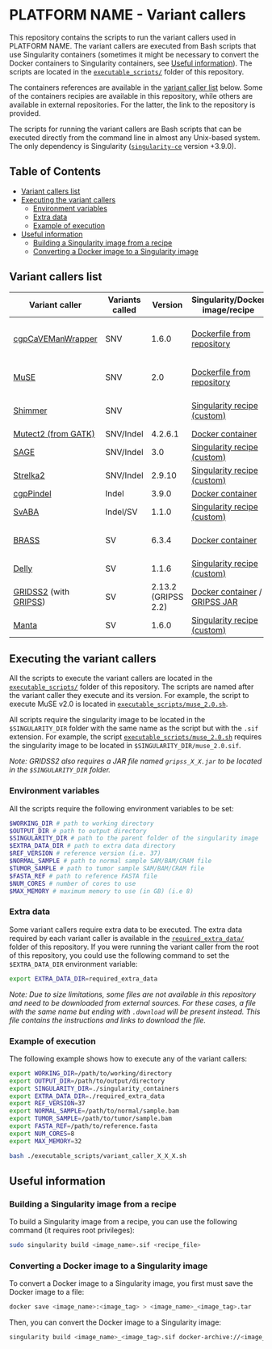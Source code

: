 # PLATFORM NAME - Variant callers<!-- omit in toc -->

This repository contains the scripts to run the variant callers used in PLATFORM NAME. The variant callers are executed from Bash scripts that use Singularity containers (sometimes it might be necessary to convert the Docker containers to Singularity containers, see [Useful information](#useful-information)). The scripts are located in the [`executable_scripts/`](executable_scripts/) folder of this repository.

The containers references are available in the [variant caller list](#variant-callers-list) below. Some of the containers recipies are available in this repository, while others are available in external repositories. For the latter, the link to the repository is provided.

The scripts for running the variant callers are Bash scripts that can be executed directly from the command line in almost any Unix-based system. The only dependency is Singularity ([`singularity-ce`](https://sylabs.io/singularity/) version +3.9.0).

## Table of Contents<!-- omit in toc -->
- [Variant callers list](#variant-callers-list)
- [Executing the variant callers](#executing-the-variant-callers)
  - [Environment variables](#environment-variables)
  - [Extra data](#extra-data)
  - [Example of execution](#example-of-execution)
- [Useful information](#useful-information)
  - [Building a Singularity image from a recipe](#building-a-singularity-image-from-a-recipe)
  - [Converting a Docker image to a Singularity image](#converting-a-docker-image-to-a-singularity-image)


## Variant callers list

| Variant caller                                                                                                                   | Variants called | Version             | Singularity/Docker image/recipe                                                                                                                                                                                                                                | Notes                                          |
| -------------------------------------------------------------------------------------------------------------------------------- | --------------- | ------------------- | -------------------------------------------------------------------------------------------------------------------------------------------------------------------------------------------------------------------------------------------------------------- | ---------------------------------------------- |
| [cgpCaVEManWrapper](https://github.com/cancerit/cgpCaVEManWrapper)                                                               | SNV             | 1.6.0               | [Dockerfile from repository](https://github.com/cancerit/cgpCaVEManWrapper/tree/1.16.0)                                                                                                                                                                        | Requires cgpPindel v3.9.0 to be executed first |
| [MuSE](https://github.com/wwylab/MuSE)                                                                                           | SNV             | 2.0                 | [Dockerfile from repository](https://github.com/wwylab/MuSE/tree/0c1be9aba1a9772fcab33dca49805f9ffaa3370c)                                                                                                                                                     | Does not work with CRAM files                  |
| [Shimmer](https://github.com/nhansen/Shimmer)                                                                                    | SNV             |                     | [Singularity recipe (custom)](./container_recipies/shimmer.def)                                                                                                                                                                                                | Does not work with CRAM files                  |
| [Mutect2 (from GATK)](https://gatk.broadinstitute.org/hc/en-us/articles/360037593851-Mutect2)                                    | SNV/Indel       | 4.2.6.1             | [Docker container](https://hub.docker.com/layers/broadinstitute/gatk/4.2.6.1/images/sha256-21c3cb43b7d11891ed4b63cc7274f20187f00387cfaa0433b3e7991b5be34dbe)                                                                                                   |                                                |
| [SAGE](https://github.com/hartwigmedical/hmftools/blob/master/sage)                                                              | SNV/Indel       | 3.0                 | [Singularity recipe (custom)](./container_recipies/sage_3_0.def)                                                                                                                                                                                               |                                                |
| [Strelka2](https://github.com/Illumina/strelka)                                                                                  | SNV/Indel       | 2.9.10              | [Singularity recipe (custom)](./container_recipies/strelka_2_9_10.def)                                                                                                                                                                                         |                                                |
| [cgpPindel](https://github.com/cancerit/cgpPindel)                                                                               | Indel           | 3.9.0               | [Docker container](https://quay.io/repository/wtsicgp/cgppindel?tab=tags&tag=3.9.0)                                                                                                                                                                            |                                                |
| [SvABA](https://github.com/walaj/svaba)                                                                                          | Indel/SV        | 1.1.0               | [Singularity recipe (custom)](./container_recipies/svaba_1_1_0.def)                                                                                                                                                                                            |                                                |
| [BRASS](https://github.com/cancerit/BRASS)                                                                                       | SV              | 6.3.4               | [Docker container](http://quay.io/wtsicgp/brass:6.3.4)                                                                                                                                                                                                         | Creates a `*.bam.bas` file if not present      |
| [Delly](https://github.com/dellytools/delly)                                                                                     | SV              | 1.1.6               | [Singularity recipe (custom)](./container_recipies/delly_1_1_6.def)                                                                                                                                                                                            |                                                |
| [GRIDSS2](https://github.com/PapenfussLab/gridss) (with [GRIPSS](https://github.com/hartwigmedical/hmftools/tree/master/gripss)) | SV              | 2.13.2 (GRIPSS 2.2) | [Docker container](https://hub.docker.com/layers/gridss/gridss/2.13.2/images/sha256-14915db77af89b1a3ac0b705362fefb6be12ae0f80b1f8e2221656375a0e0d86) / [GRIPSS JAR](https://github.com/hartwigmedical/hmftools/releases/download/gripss-v2.2/gripss_v2.2.jar) | Requires `gripss_2_2.jar`                      |
| [Manta](https://github.com/Illumina/manta)                                                                                       | SV              | 1.6.0               | [Singularity recipe (custom)](./container_recipies/manta_1_6_0.def)                                                                                                                                                                                            |                                                |


## Executing the variant callers

All the scripts to execute the variant callers are located in the [`executable_scripts/`](executable_scripts/) folder of this repository. The scripts are named after the variant caller they execute and its version. For example, the script to execute MuSE v2.0 is located in [`executable_scripts/muse_2.0.sh`](executable_scripts/muse_2.0.sh).

All scripts require the singularity image to be located in the `$SINGULARITY_DIR` folder with the same name as the script but with the `.sif` extension. For example, the script [`executable_scripts/muse_2.0.sh`](executable_scripts/muse_2.0.sh) requires the singularity image to be located in `$SINGULARITY_DIR/muse_2.0.sif`.

_Note: GRIDSS2 also requires a JAR file named `gripss_X_X.jar` to be located in the `$SINGULARITY_DIR` folder._

### Environment variables

All the scripts require the following environment variables to be set:

```bash
$WORKING_DIR # path to working directory
$OUTPUT_DIR # path to output directory
$SINGULARITY_DIR # path to the parent folder of the singularity image
$EXTRA_DATA_DIR # path to extra data directory
$REF_VERSION # reference version (i.e. 37)
$NORMAL_SAMPLE # path to normal sample SAM/BAM/CRAM file
$TUMOR_SAMPLE # path to tumor sample SAM/BAM/CRAM file
$FASTA_REF # path to reference FASTA file
$NUM_CORES # number of cores to use
$MAX_MEMORY # maximum memory to use (in GB) (i.e 8)
```

### Extra data

Some variant callers require extra data to be executed. The extra data required by each variant caller is available in the [`required_extra_data/`](required_extra_data/) folder of this repository. If you were running the variant caller from the root of this repository, you could use the following command to set the `$EXTRA_DATA_DIR` environment variable:

```bash
export EXTRA_DATA_DIR=required_extra_data
```

_Note: Due to size limitations, some files are not available in this repository and need to be downloaded from external sources. For these cases, a file with the same name but ending with `.download` will be present instead. This file contains the instructions and links to download the file._

### Example of execution

The following example shows how to execute any of the variant callers:

```bash
export WORKING_DIR=/path/to/working/directory
export OUTPUT_DIR=/path/to/output/directory
export SINGULARITY_DIR=./singularity_containers
export EXTRA_DATA_DIR=./required_extra_data
export REF_VERSION=37
export NORMAL_SAMPLE=/path/to/normal/sample.bam
export TUMOR_SAMPLE=/path/to/tumor/sample.bam
export FASTA_REF=/path/to/reference.fasta
export NUM_CORES=8
export MAX_MEMORY=32

bash ./executable_scripts/variant_caller_X_X_X.sh
```

## Useful information

### Building a Singularity image from a recipe

To build a Singularity image from a recipe, you can use the following command (it requires root privileges):

```bash
sudo singularity build <image_name>.sif <recipe_file>
```

### Converting a Docker image to a Singularity image

To convert a Docker image to a Singularity image, you first must save the Docker image to a file:

```bash
docker save <image_name>:<image_tag> > <image_name>_<image_tag>.tar
```

Then, you can convert the Docker image to a Singularity image:

```bash
singularity build <image_name>_<image_tag>.sif docker-archive://<image_name>_<image_tag>.tar
```